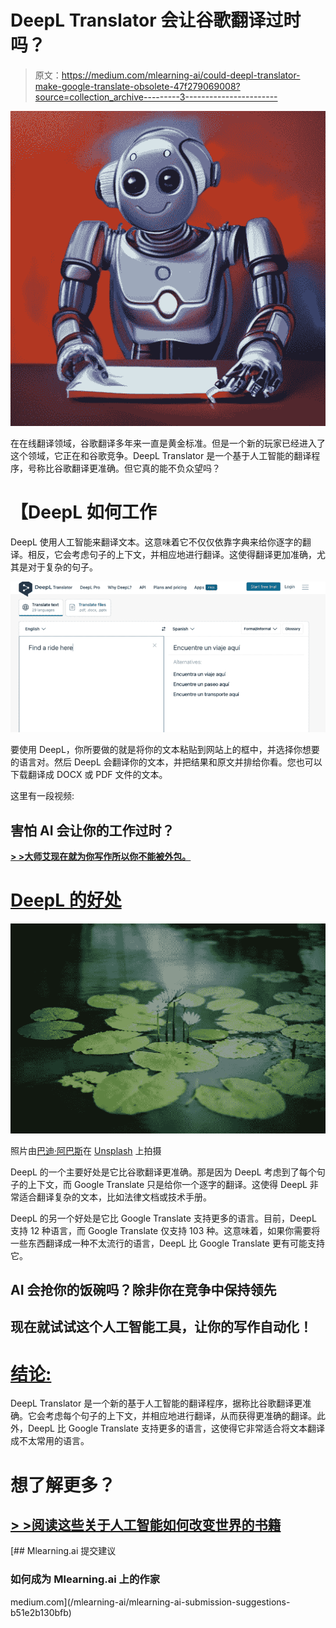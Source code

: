 # DeepL Translator 会让谷歌翻译过时吗？

> 原文：<https://medium.com/mlearning-ai/could-deepl-translator-make-google-translate-obsolete-47f279069008?source=collection_archive---------3----------------------->

![](img/f33f10939bad0027905d867cfacc50fb.png)

在在线翻译领域，谷歌翻译多年来一直是黄金标准。但是一个新的玩家已经进入了这个领域，它正在和谷歌竞争。DeepL Translator 是一个基于人工智能的翻译程序，号称比谷歌翻译更准确。但它真的能不负众望吗？

# 【DeepL 如何工作

DeepL 使用人工智能来翻译文本。这意味着它不仅仅依靠字典来给你逐字的翻译。相反，它会考虑句子的上下文，并相应地进行翻译。这使得翻译更加准确，尤其是对于复杂的句子。

![](img/4a433c0b4084bebf00ab0b9b49fd23c8.png)

要使用 DeepL，你所要做的就是将你的文本粘贴到网站上的框中，并选择你想要的语言对。然后 DeepL 会翻译你的文本，并把结果和原文并排给你看。您也可以下载翻译成 DOCX 或 PDF 文件的文本。

这里有一段视频:

## 害怕 AI 会让你的工作过时？

[**> >大师艾现在就为你写作所以你不能被外包。**](http://jasper-writer.com/)

# [DeepL 的好处](https://amzn.to/3Bgqo03)

![](img/0c96d370c031c0cfc4194535b9013963.png)

照片由[巴迪·阿巴斯](https://unsplash.com/@bady?utm_source=medium&utm_medium=referral)在 [Unsplash](https://unsplash.com?utm_source=medium&utm_medium=referral) 上拍摄

DeepL 的一个主要好处是它比谷歌翻译更准确。那是因为 DeepL 考虑到了每个句子的上下文，而 Google Translate 只是给你一个逐字的翻译。这使得 DeepL 非常适合翻译复杂的文本，比如法律文档或技术手册。

DeepL 的另一个好处是它比 Google Translate 支持更多的语言。目前，DeepL 支持 12 种语言，而 Google Translate 仅支持 103 种。这意味着，如果你需要将一些东西翻译成一种不太流行的语言，DeepL 比 Google Translate 更有可能支持它。

## AI 会抢你的饭碗吗？除非你在竞争中保持领先

## 现在就试试这个人工智能工具，让你的写作自动化！

# [结论:](https://amzn.to/3Bgqo03)

DeepL Translator 是一个新的基于人工智能的翻译程序，据称比谷歌翻译更准确。它会考虑每个句子的上下文，并相应地进行翻译，从而获得更准确的翻译。此外，DeepL 比 Google Translate 支持更多的语言，这使得它非常适合将文本翻译成不太常用的语言。

# 想了解更多？

## [> >阅读这些关于人工智能如何改变世界的书籍](https://amzn.to/3Bgqo03)

[](/mlearning-ai/mlearning-ai-submission-suggestions-b51e2b130bfb) [## Mlearning.ai 提交建议

### 如何成为 Mlearning.ai 上的作家

medium.com](/mlearning-ai/mlearning-ai-submission-suggestions-b51e2b130bfb)